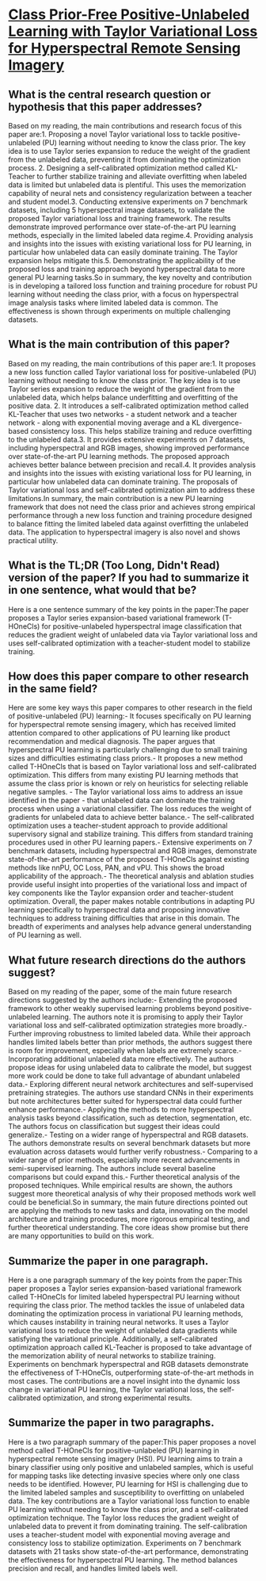 # [Class Prior-Free Positive-Unlabeled Learning with Taylor Variational   Loss for Hyperspectral Remote Sensing Imagery](https://arxiv.org/abs/2308.15081)

## What is the central research question or hypothesis that this paper addresses?

Based on my reading, the main contributions and research focus of this paper are:1. Proposing a novel Taylor variational loss to tackle positive-unlabeled (PU) learning without needing to know the class prior. The key idea is to use Taylor series expansion to reduce the weight of the gradient from the unlabeled data, preventing it from dominating the optimization process. 2. Designing a self-calibrated optimization method called KL-Teacher to further stabilize training and alleviate overfitting when labeled data is limited but unlabeled data is plentiful. This uses the memorization capability of neural nets and consistency regularization between a teacher and student model.3. Conducting extensive experiments on 7 benchmark datasets, including 5 hyperspectral image datasets, to validate the proposed Taylor variational loss and training framework. The results demonstrate improved performance over state-of-the-art PU learning methods, especially in the limited labeled data regime.4. Providing analysis and insights into the issues with existing variational loss for PU learning, in particular how unlabeled data can easily dominate training. The Taylor expansion helps mitigate this.5. Demonstrating the applicability of the proposed loss and training approach beyond hyperspectral data to more general PU learning tasks.So in summary, the key novelty and contribution is in developing a tailored loss function and training procedure for robust PU learning without needing the class prior, with a focus on hyperspectral image analysis tasks where limited labeled data is common. The effectiveness is shown through experiments on multiple challenging datasets.


## What is the main contribution of this paper?

Based on my reading, the main contributions of this paper are:1. It proposes a new loss function called Taylor variational loss for positive-unlabeled (PU) learning without needing to know the class prior. The key idea is to use Taylor series expansion to reduce the weight of the gradient from the unlabeled data, which helps balance underfitting and overfitting of the positive data. 2. It introduces a self-calibrated optimization method called KL-Teacher that uses two networks - a student network and a teacher network - along with exponential moving average and a KL divergence-based consistency loss. This helps stabilize training and reduce overfitting to the unlabeled data.3. It provides extensive experiments on 7 datasets, including hyperspectral and RGB images, showing improved performance over state-of-the-art PU learning methods. The proposed approach achieves better balance between precision and recall.4. It provides analysis and insights into the issues with existing variational loss for PU learning, in particular how unlabeled data can dominate training. The proposals of Taylor variational loss and self-calibrated optimization aim to address these limitations.In summary, the main contribution is a new PU learning framework that does not need the class prior and achieves strong empirical performance through a new loss function and training procedure designed to balance fitting the limited labeled data against overfitting the unlabeled data. The application to hyperspectral imagery is also novel and shows practical utility.


## What is the TL;DR (Too Long, Didn't Read) version of the paper? If you had to summarize it in one sentence, what would that be?

Here is a one sentence summary of the key points in the paper:The paper proposes a Taylor series expansion-based variational framework (T-HOneCls) for positive-unlabeled hyperspectral image classification that reduces the gradient weight of unlabeled data via Taylor variational loss and uses self-calibrated optimization with a teacher-student model to stabilize training.


## How does this paper compare to other research in the same field?

Here are some key ways this paper compares to other research in the field of positive-unlabeled (PU) learning:- It focuses specifically on PU learning for hyperspectral remote sensing imagery, which has received limited attention compared to other applications of PU learning like product recommendation and medical diagnosis. The paper argues that hyperspectral PU learning is particularly challenging due to small training sizes and difficulties estimating class priors.- It proposes a new method called T-HOneCls that is based on Taylor variational loss and self-calibrated optimization. This differs from many existing PU learning methods that assume the class prior is known or rely on heuristics for selecting reliable negative samples. - The Taylor variational loss aims to address an issue identified in the paper - that unlabeled data can dominate the training process when using a variational classifier. The loss reduces the weight of gradients for unlabeled data to achieve better balance.- The self-calibrated optimization uses a teacher-student approach to provide additional supervisory signal and stabilize training. This differs from standard training procedures used in other PU learning papers.- Extensive experiments on 7 benchmark datasets, including hyperspectral and RGB images, demonstrate state-of-the-art performance of the proposed T-HOneCls against existing methods like nnPU, OC Loss, PAN, and vPU. This shows the broad applicability of the approach.- The theoretical analysis and ablation studies provide useful insight into properties of the variational loss and impact of key components like the Taylor expansion order and teacher-student optimization. Overall, the paper makes notable contributions in adapting PU learning specifically to hyperspectral data and proposing innovative techniques to address training difficulties that arise in this domain. The breadth of experiments and analyses help advance general understanding of PU learning as well.


## What future research directions do the authors suggest?

Based on my reading of the paper, some of the main future research directions suggested by the authors include:- Extending the proposed framework to other weakly supervised learning problems beyond positive-unlabeled learning. The authors note it is promising to apply their Taylor variational loss and self-calibrated optimization strategies more broadly.- Further improving robustness to limited labeled data. While their approach handles limited labels better than prior methods, the authors suggest there is room for improvement, especially when labels are extremely scarce.- Incorporating additional unlabeled data more effectively. The authors propose ideas for using unlabeled data to calibrate the model, but suggest more work could be done to take full advantage of abundant unlabeled data.- Exploring different neural network architectures and self-supervised pretraining strategies. The authors use standard CNNs in their experiments but note architectures better suited for hyperspectral data could further enhance performance.- Applying the methods to more hyperspectral analysis tasks beyond classification, such as detection, segmentation, etc. The authors focus on classification but suggest their ideas could generalize.- Testing on a wider range of hyperspectral and RGB datasets. The authors demonstrate results on several benchmark datasets but more evaluation across datasets would further verify robustness.- Comparing to a wider range of prior methods, especially more recent advancements in semi-supervised learning. The authors include several baseline comparisons but could expand this.- Further theoretical analysis of the proposed techniques. While empirical results are shown, the authors suggest more theoretical analysis of why their proposed methods work well could be beneficial.So in summary, the main future directions pointed out are applying the methods to new tasks and data, innovating on the model architecture and training procedures, more rigorous empirical testing, and further theoretical understanding. The core ideas show promise but there are many opportunities to build on this work.


## Summarize the paper in one paragraph.

Here is a one paragraph summary of the key points from the paper:This paper proposes a Taylor series expansion-based variational framework called T-HOneCls for limited labeled hyperspectral PU learning without requiring the class prior. The method tackles the issue of unlabeled data dominating the optimization process in variational PU learning methods, which causes instability in training neural networks. It uses a Taylor variational loss to reduce the weight of unlabeled data gradients while satisfying the variational principle. Additionally, a self-calibrated optimization approach called KL-Teacher is proposed to take advantage of the memorization ability of neural networks to stabilize training. Experiments on benchmark hyperspectral and RGB datasets demonstrate the effectiveness of T-HOneCls, outperforming state-of-the-art methods in most cases. The contributions are a novel insight into the dynamic loss change in variational PU learning, the Taylor variational loss, the self-calibrated optimization, and strong experimental results.


## Summarize the paper in two paragraphs.

Here is a two paragraph summary of the paper:This paper proposes a novel method called T-HOneCls for positive-unlabeled (PU) learning in hyperspectral remote sensing imagery (HSI). PU learning aims to train a binary classifier using only positive and unlabeled samples, which is useful for mapping tasks like detecting invasive species where only one class needs to be identified. However, PU learning for HSI is challenging due to the limited labeled samples and susceptibility to overfitting on unlabeled data. The key contributions are a Taylor variational loss function to enable PU learning without needing to know the class prior, and a self-calibrated optimization technique. The Taylor loss reduces the gradient weight of unlabeled data to prevent it from dominating training. The self-calibration uses a teacher-student model with exponential moving average and consistency loss to stabilize optimization. Experiments on 7 benchmark datasets with 21 tasks show state-of-the-art performance, demonstrating the effectiveness for hyperspectral PU learning. The method balances precision and recall, and handles limited labels well.
